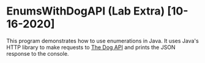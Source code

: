 # EnumsWithDogAPI (Lab Extra) [10-16-2020]

This program demonstrates how to use enumerations in Java. It uses Java's HTTP library to make requests to [The Dog API](https://dog.ceo/dog-api) and prints the JSON response to the console.